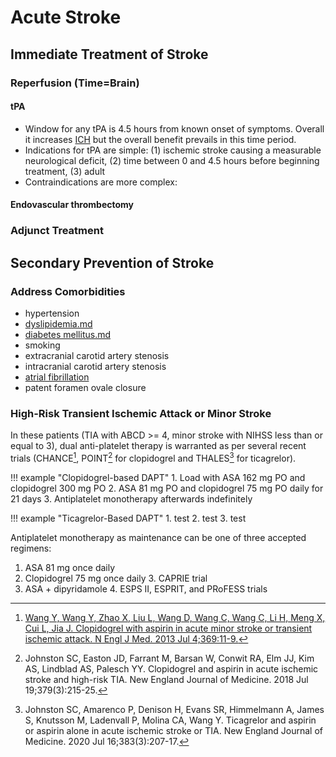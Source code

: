 # Acute Stroke
## Immediate Treatment of Stroke
### Reperfusion (Time=Brain)
#### tPA

- Window for any tPA is 4.5 hours from known onset of symptoms. Overall it increases [ICH](../../Critical%20Care/Neuro%20Critical%20Care/Intracranial%20Hemorrhage.md) but the overall benefit prevails in this time period.
- Indications for tPA are simple: (1) ischemic stroke causing a measurable neurological deficit, (2) time between 0 and 4.5 hours before beginning treatment, (3) adult
- Contraindications are more complex:

#### Endovascular thrombectomy

### Adjunct Treatment

## Secondary Prevention of Stroke
### Address Comorbidities

- hypertension
- [dyslipidemia.md](dyslipidemia.md)
- [diabetes mellitus.md](diabetes%20mellitus.md)
- smoking
- extracranial carotid artery stenosis
- intracranial carotid artery stenosis
- [atrial fibrillation](atrial%20fibrillation)
- patent foramen ovale closure

###  High-Risk Transient Ischemic Attack or Minor Stroke

In these patients (TIA with ABCD >= 4, minor stroke with NIHSS less than or equal to 3), dual anti-platelet therapy is warranted as per several recent trials (CHANCE[^1], POINT[^2] for clopidogrel and THALES[^3] for ticagrelor).

[^1]: [Wang Y, Wang Y, Zhao X, Liu L, Wang D, Wang C, Wang C, Li H, Meng X, Cui L, Jia J. Clopidogrel with aspirin in acute minor stroke or transient ischemic attack. N Engl J Med. 2013 Jul 4;369:11-9.](https://www.nejm.org/doi/full/10.1056/NEJMoa1215340)
[^2]: Johnston SC, Easton JD, Farrant M, Barsan W, Conwit RA, Elm JJ, Kim AS, Lindblad AS, Palesch YY. Clopidogrel and aspirin in acute ischemic stroke and high-risk TIA. New England Journal of Medicine. 2018 Jul 19;379(3):215-25.
[^3]: Johnston SC, Amarenco P, Denison H, Evans SR, Himmelmann A, James S, Knutsson M, Ladenvall P, Molina CA, Wang Y. Ticagrelor and aspirin or aspirin alone in acute ischemic stroke or TIA. New England Journal of Medicine. 2020 Jul 16;383(3):207-17.

!!! example "Clopidogrel-based DAPT"
    1. Load with ASA 162 mg PO and clopidogrel 300 mg PO
    2. ASA 81 mg PO and clopidogrel 75 mg PO daily for 21 days
    3. Antiplatelet monotherapy afterwards indefinitely
    
!!! example "Ticagrelor-Based DAPT"
    1. test
    2. test
    3. test

Antiplatelet monotherapy as maintenance can be one of three accepted regimens:

1. ASA 81 mg once daily
2. Clopidogrel 75 mg once daily
    3. CAPRIE trial
3. ASA + dipyridamole
    4. ESPS II, ESPRIT, and PRoFESS trials